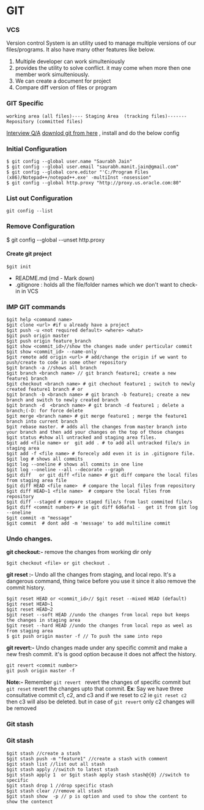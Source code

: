 # GIT

### VCS
Version control System is an utility used to manage multiple versions of our files/programs. It also have many other features like below.
1. Multiple developer can work simulteniously
1. provides the utility to solve conflict. it may come when more then one member work simulteniously.
1. We can create a document for project
1. Compare diff version of files or program

### GIT Specific 
```
working area (all files)---- Staging Area  (tracking files)-------Repository (committed files)
```
[Interview Q/A][Q/A] 
[downlod git from here][Downlod GIT] , install and do the below config

### Initial Configuration
```git
$ git config --global user.name "Saurabh Jain"
$ git config --global user.email "saurabh.manit.jain@gmail.com"
$ git config --global core.editor "'C:/Program Files (x86)/Notepad++/notepad++.exe' -multiInst -nosession"
$ git config --global http.proxy "http://proxy.us.oracle.com:80"
```
### List out Configuration
`git config --list`
### Remove Configuration
$ git config --global --unset http.proxy
#### Create git project
`$git init`
* README.md (md - Mark down)
* .gitignore : holds all the file/folder names which we don't want to check-in in VCS

### IMP GIT commands
```
$git help <command name>
$git clone <url> #if u already have a project
$git push -u <not required default> <where> <what>
$git push origin master
$git push origin feature_branch
$git show <commit_id>//show the changes made under perticular commit
$git show <commit_id> --name-only
$git remote add origin <url> # add/change the origin if we want to push/create to code in some other repository
$git branch -a //shows all branch
$git branch <branch name> // git branch feature1; create a new feature1 branch
$git checkout <branch name> # git chechout feature1 ; switch to newly created feature1 branch # or
$git branch -b <branch name> # git branch -b feature1; create a new branch and switch to newly created branch
$git branch -d  <branch name> # git branch -d feature1 ; delete a branch;(-D: for force delete
$git merge <branch name> # git merge feature1 ; merge the feature1 branch into current branch
$git rebase master. # adds all the changes from master branch into your branch and then add your changes on the top of those changes
$git status #show all untracked and staging area files.
$git add <file name> or  git add . # to add all untracked file/s in staging area
$git add -f <file name> # forecely add even it is in .gitignore file.
$git log # shows all commits
$git log --oneline # shows all commits in one line
$git log --oneline --all --decorate --graph
$git diff   or git diff <file name> # git diff compare the local files from staging area file
$git diff HEAD <file name>  # compare the local files from repository
$git diff HEAD~1 <file name>  # compare the local files from repository
$git diff --staged # compare staged file/s from last commited file/s
$git diff <commit number> # ie git diff 6d6afa1 -  get it from git log --oneline
$git commit -m "message"
$git commit  # dont add -m 'message' to add multiline commit 
```
### Undo changes.
**git checkout:-**  remove the changes from working dir only
```
$git checkout <file> or git checkout .
```
**git reset :-**  Undo all the changes from staging, and local repo. It's a dangerous command, thing twice before you use it since it also remove the commit history.
```
$git reset HEAD or <commit_id>// $git reset --mixed HEAD (default)
$git reset HEAD~1
$git reset HEAD~2
$git reset --soft HEAD //undo the changes from local repo but keeps the changes in staging area
$git reset --hard HEAD //undo the changes from local repo as weel as from staging area
$ git push origin master -f // To push the same into repo
```
**git revert:-** Undo changes made under any specific commit and make a new fresh commit. it's is good option because it does not affect the history.
```
git revert <commit number>
git push origin master -f
```

**Note:-** Remember `git revert ` revert the changes of specific commit but `git reset` revert the changes upto that commit. 
**Ex**: Say we have three consultative commit c1, c2, and c3 and if we reset to c2 ie `git reset c2` then c3 will also be deleted. but in case of `git revert` only c2 changes will be removed

### Git stash

### Git stash
```
$git stash //create a stash
$git stash push -m "feature1" //create a stash with comment
$git stash list //list out all stash
$git stash apply //switch to latest stash
$git stash apply 1  or $git stash apply stash stash@{0} //switch to specific
$git stash drop 1 //drop specific stash
$git stash clear //remove all stash
$git stash show  -p // p is option and used to show the content to show the contenct
```

 [Q/A]: <https://www.edureka.co/blog/interview-questions/git-interview-questions/>
 [Downlod GIT]: <http://git-scm.com>